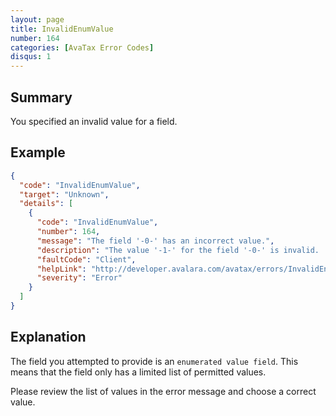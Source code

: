 ```yaml
---
layout: page
title: InvalidEnumValue
number: 164
categories: [AvaTax Error Codes]
disqus: 1
---
```


## Summary

You specified an invalid value for a field.

## Example

```json
{
  "code": "InvalidEnumValue",
  "target": "Unknown",
  "details": [
    {
      "code": "InvalidEnumValue",
      "number": 164,
      "message": "The field '-0-' has an incorrect value.",
      "description": "The value '-1-' for the field '-0-' is invalid.  Acceptable values are: -2-.",
      "faultCode": "Client",
      "helpLink": "http://developer.avalara.com/avatax/errors/InvalidEnumValue",
      "severity": "Error"
    }
  ]
}
```

## Explanation

The field you attempted to provide is an `enumerated value field`.  This means that the field only has a limited list of permitted values.

Please review the list of values in the error message and choose a correct value.
